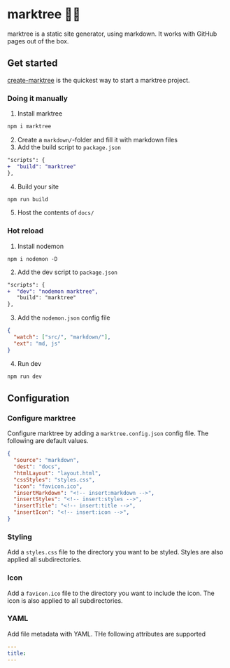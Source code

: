# marktree 🔖🌳

marktree is a static site generator, using markdown. It works with GitHub pages out of the box.

## Get started
[create-marktree](https://github.com/magnetenstad/create-marktree) is the quickest way to start a marktree project.

### Doing it manually
1. Install marktree
```sh
npm i marktree
```
2. Create a `markdown/`-folder and fill it with markdown files
3. Add the build script to `package.json`
```diff
"scripts": {
+  "build": "marktree"
},
```
4. Build your site
```sh
npm run build
```
5. Host the contents of `docs/`

### Hot reload
1. Install nodemon
```
npm i nodemon -D
```
2. Add the dev script to `package.json`
```diff
"scripts": {
+  "dev": "nodemon marktree",
   "build": "marktree"
},
```
3. Add the `nodemon.json` config file
```json
{
  "watch": ["src/", "markdown/"],
  "ext": "md, js"
}
```
4. Run dev
```sh
npm run dev
```

## Configuration

### Configure marktree
Configure marktree by adding a `marktree.config.json` config file. The following are default values.
```json
{
  "source": "markdown",
  "dest": "docs",
  "htmlLayout": "layout.html",
  "cssStyles": "styles.css",
  "icon": "favicon.ico",
  "insertMarkdown": "<!-- insert:markdown -->",
  "insertStyles": "<!-- insert:styles -->",
  "insertTitle": "<!-- insert:title -->",
  "insertIcon": "<!-- insert:icon -->",
}
```

### Styling
Add a `styles.css` file to the directory you want to be styled. Styles are also applied all subdirectories.

### Icon
Add a `favicon.ico` file to the directory you want to include the icon. The icon is also applied to all subdirectories.

### YAML
Add file metadata with YAML. THe following attributes are supported
```yaml
---
title:
---
```
